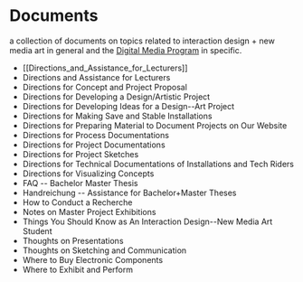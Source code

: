 # Documents

a collection of documents on topics related to interaction design + new media art in general and the [Digital Media Program](https://digitalmedia-bremen.de) in specific.


- [[Directions_and_Assistance_for_Lecturers]]
- Directions and Assistance for Lecturers
- Directions for Concept and Project Proposal
- Directions for Developing a Design/Artistic Project
- Directions for Developing Ideas for a Design--Art Project
- Directions for Making Save and Stable Installations
- Directions for Preparing Material to Document Projects on Our Website
- Directions for Process Documentations
- Directions for Project Documentations
- Directions for Project Sketches
- Directions for Technical Documentations of Installations and Tech Riders
- Directions for Visualizing Concepts
- FAQ -- Bachelor Master Thesis
- Handreichung -- Assistance for Bachelor+Master Theses
- How to Conduct a Recherche
- Notes on Master Project Exhibitions
- Things You Should Know as An Interaction Design--New Media Art Student
- Thoughts on Presentations
- Thoughts on Sketching and Communication
- Where to Buy Electronic Components
- Where to Exhibit and Perform